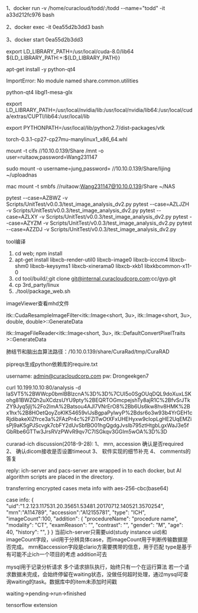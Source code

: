 1、docker run -v /home/curacloud/todd/:/todd --name="todd" -it a33d212fc976 bash

2、docker exec -it 0ea55d2b3dd3 bash

3、docker start 0ea55d2b3dd3

export LD_LIBRARY_PATH=/usr/local/cuda-8.0/lib64\
                         ${LD_LIBRARY_PATH:+:${LD_LIBRARY_PATH}}

apt-get install -y python-qt4

ImportError: No module named share.common.utilities


python-qt4 libgl1-mesa-glx

export LD_LIBRARY_PATH=/usr/local/nvidia/lib:/usr/local/nvidia/lib64:/usr/local/cuda/extras/CUPTI/lib64:/usr/local/lib

export PYTHONPATH=/usr/local/lib/python2.7/dist-packages/vtk

torch-0.3.1-cp27-cp27mu-manylinux1_x86_64.whl


mount -t cifs //10.10.0.139/Share /mnt -o user=ruitaow,password=Wang231147

sudo mount -o username=jung,password=  //10.10.0.139/Share/lijing ~/uploadnas

mac
mount -t smbfs //ruitaow:Wang231147@10.10.0.139/Share ~/NAS

pytest --case=AZBWZ -v Scripts/UnitTest/v0.0.3/test_image_analysis_dv2.py
pytest --case=AZLJZH -v Scripts/UnitTest/v0.0.3/test_image_analysis_dv2.py
pytest --case=AZLXY -v Scripts/UnitTest/v0.0.3/test_image_analysis_dv2.py
pytest --case=AZYZM -v Scripts/UnitTest/v0.0.3/test_image_analysis_dv2.py
pytest --case=AZZDJ -v Scripts/UnitTest/v0.0.3/test_image_analysis_dv2.py

tool编译
1. cd web; npm install
2. apt-get install libxcb-render-util0 libxcb-image0 libxcb-icccm4  libxcb-shm0 libxcb-keysyms1 libxcb-xinerama0 libxcb-xkb1 libxkbcommon-x11-0
3. cd tool/build/;git clone git@internal.curacloudcorp.com:cc/gyp.git
4. cp 3rd_party/linux
4. ./tool/package_web.sh

imageViewer查看mhd文件

itk::CudaResampleImageFilter<itk::Image<short, 3u>, itk::Image<short, 3u>, double, double>::GenerateData

itk::ImageFileReader<itk::Image<short, 3u>, itk::DefaultConvertPixelTraits<short> >::GenerateData

肺结节和脑出血算法路径：/10.10.0.139/share/CuraRad/tmp/CuraRAD

pipreqs生成python依赖库的require.txt


username: admin@curacloudcorp.com pw: Drongeekgen7

curl 10.199.10.10:80/analysis -d IaSVT5%2BWWcp0bmIBBlzcnA%3D%3D%7CUI5o0SgOUqDQL9doXuxLSKohg81BWZQh2uXCdzsUYU9pty%2BEQRTOGmcpejshTy8ajR1C%2BfvSrJTkZY9Jyq5jlj%2Fo2lmA%2Batsou4AJl7VNrErO8%2Bb6Us6kw8hv8HMK%2Bx1hx%2B8HOetQoyZoKlK54659vlJsBgpaPylwyP%2Bdsr6o3w93b4YrGEH1cRjdibakeXlZfrce3a%2FAzPr4c%2FZlTwOtXFxUHEHyxw9cIopLgHE2UqEMZisPj9aK5gPJScvgk7cbFY2dUvSbfBO01hgQgdgJvsIb795ztHtgbLgxWaJ3e5fGbRbe6GTTw3JrsRVzPWvR9qv7C7ISGkqv3GGIm5wOA%3D%3D

curarad-ich discussion(2018-9-28):
1、 mrn, accession 确认是否required
2、 确认dicom接收是否设置timeout
3、 软件实现的细节补充
4、 comments的答复

reply: ich-server and pacs-server are wrapped in to each docker, but AI algorithm scripts are placed in the directory. 

transferring encrypted cases meta info with aes-256-cbc(base64)

case info:
 {
   "uid":"1.2.123.117531.20.35651.53481.20170712.140521.3570254",
     "mrn":"A114789",
     "accession":"A12155781",
     "type": "ICH",
     "imageCount":100,
     "addition": {
       "procedureName": "procedure name",
       "modality": "CT",
       "examReason": "",
       "contrast": "",
       "gender": "M",
       "age": 40,
       "history": "",
     }
 }
当前ich-server只需要uid(study instance uid)和imageCount字段，uid用于分辨具体case，而imageCount用于判断传输数据是否完成。
mrn和accession字段是clario方需要携带的信息，用于匹配
type是基于有可能不止ich一个项目的考虑
addition可去

mysql用于记录分析请求
多个请求排队执行，始终只有一个在运行算法
若一个请求数据未完成，会始终停留在waiting状态，没做任何超时处理，通过mysql可查询waiting的task。数据库中的item未添加时间戳

waiting->pending->run->finished

tensorflow extension



